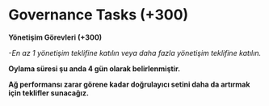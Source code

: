 # Governance Tasks (+300)

**Yönetişim Görevleri (+300)**

*-En az 1 yönetişim teklifine katılın veya daha fazla yönetişim teklifine katılın.*

**Oylama süresi şu anda 4 gün olarak belirlenmiştir.**

**Ağ performansı zarar görene kadar doğrulayıcı setini daha da artırmak için teklifler sunacağız.**
